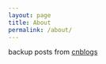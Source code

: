 ```yaml
---
layout: page
title: About
permalink: /about/
---
```

backup posts from [cnblogs][cnblogs]

[cnblogs]: https://www.cnblogs.com/4admin2root/
